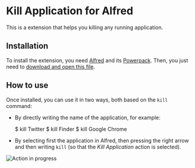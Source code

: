 Kill Application for Alfred
===========================

This is a extension that helps you killing any running application.

Installation
------------

To install the extension, you need [Alfred](http://www.alfredapp.com/) and its [Powerpack](http://www.alfredapp.com/powerpack/). Then, you just need to [download and open this file](http://victorpimentel.com/stuff/Kill%20Application.alfredextension).

How to use
----------

Once installed, you can use it in two ways, both based on the `kill` command:

- By directly writing the name of the application, for example:

    $ kill Twitter
    $ kill Finder
    $ kill Google Chrome

- By selecting first the application in Alfred, then pressing the right arrow and then writing `kill` (so that the _Kill Application_ action is selected).

![Action in progress](https://raw.github.com/victorpimentel/KillApplication.alfredextension/master/screenshot.png)